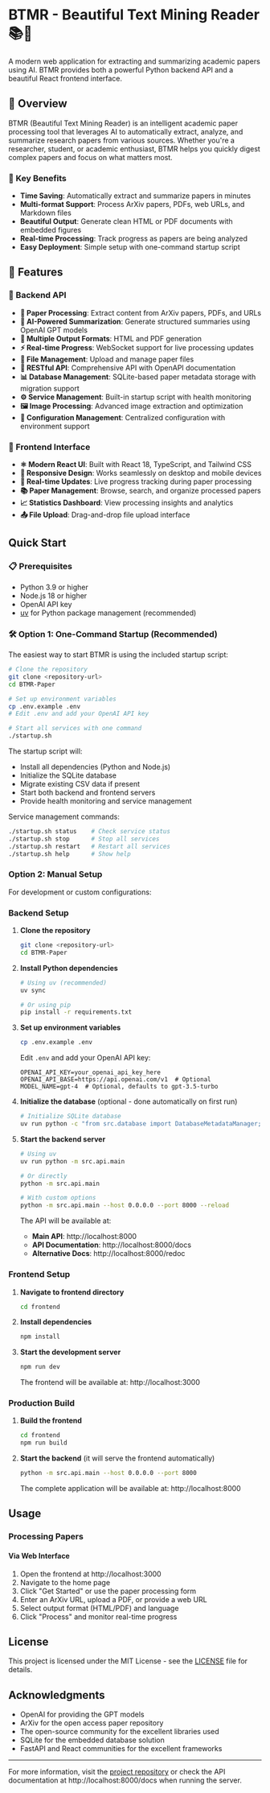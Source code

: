 # BTMR - Beautiful Text Mining Reader 📚🤖

A modern web application for extracting and summarizing academic papers using AI. BTMR provides both a powerful Python backend API and a beautiful React frontend interface.

## 🌟 Overview

BTMR (Beautiful Text Mining Reader) is an intelligent academic paper processing tool that leverages AI to automatically extract, analyze, and summarize research papers from various sources. Whether you're a researcher, student, or academic enthusiast, BTMR helps you quickly digest complex papers and focus on what matters most.

### 🎯 Key Benefits
- **Time Saving**: Automatically extract and summarize papers in minutes
- **Multi-format Support**: Process ArXiv papers, PDFs, web URLs, and Markdown files
- **Beautiful Output**: Generate clean HTML or PDF documents with embedded figures
- **Real-time Processing**: Track progress as papers are being analyzed
- **Easy Deployment**: Simple setup with one-command startup script

## 🚀 Features

### 🔧 Backend API
- **📄 Paper Processing**: Extract content from ArXiv papers, PDFs, and URLs
- **🤖 AI-Powered Summarization**: Generate structured summaries using OpenAI GPT models
- **💾 Multiple Output Formats**: HTML and PDF generation
- **⚡ Real-time Progress**: WebSocket support for live processing updates
- **📁 File Management**: Upload and manage paper files
- **🔗 RESTful API**: Comprehensive API with OpenAPI documentation
- **📊 Database Management**: SQLite-based paper metadata storage with migration support
- **⚙️ Service Management**: Built-in startup script with health monitoring
- **🖼️ Image Processing**: Advanced image extraction and optimization
- **🔧 Configuration Management**: Centralized configuration with environment support

### 🎨 Frontend Interface
- **⚛️ Modern React UI**: Built with React 18, TypeScript, and Tailwind CSS
- **📱 Responsive Design**: Works seamlessly on desktop and mobile devices
- **🔄 Real-time Updates**: Live progress tracking during paper processing
- **📚 Paper Management**: Browse, search, and organize processed papers
- **📈 Statistics Dashboard**: View processing insights and analytics
- **📤 File Upload**: Drag-and-drop file upload interface

## Quick Start

### 📋 Prerequisites
- Python 3.9 or higher
- Node.js 18 or higher
- OpenAI API key
- [uv](https://docs.astral.sh/uv/) for Python package management (recommended)

### 🛠️ Option 1: One-Command Startup (Recommended)

The easiest way to start BTMR is using the included startup script:

```bash
# Clone the repository
git clone <repository-url>
cd BTMR-Paper

# Set up environment variables
cp .env.example .env
# Edit .env and add your OpenAI API key

# Start all services with one command
./startup.sh
```

The startup script will:
- Install all dependencies (Python and Node.js)
- Initialize the SQLite database
- Migrate existing CSV data if present
- Start both backend and frontend servers
- Provide health monitoring and service management

Service management commands:
```bash
./startup.sh status    # Check service status
./startup.sh stop      # Stop all services
./startup.sh restart   # Restart all services
./startup.sh help      # Show help
```

### Option 2: Manual Setup

For development or custom configurations:

### Backend Setup

1. **Clone the repository**
   ```bash
   git clone <repository-url>
   cd BTMR-Paper
   ```

2. **Install Python dependencies**
   ```bash
   # Using uv (recommended)
   uv sync
   
   # Or using pip
   pip install -r requirements.txt
   ```

3. **Set up environment variables**
   ```bash
   cp .env.example .env
   ```
   
   Edit `.env` and add your OpenAI API key:
   ```env
   OPENAI_API_KEY=your_openai_api_key_here
   OPENAI_API_BASE=https://api.openai.com/v1  # Optional
   MODEL_NAME=gpt-4  # Optional, defaults to gpt-3.5-turbo
   ```

4. **Initialize the database** (optional - done automatically on first run)
   ```bash
   # Initialize SQLite database
   uv run python -c "from src.database import DatabaseMetadataManager; DatabaseMetadataManager()"
   ```

5. **Start the backend server**
   ```bash
   # Using uv
   uv run python -m src.api.main
   
   # Or directly
   python -m src.api.main
   
   # With custom options
   python -m src.api.main --host 0.0.0.0 --port 8000 --reload
   ```

   The API will be available at:
   - **Main API**: http://localhost:8000
   - **API Documentation**: http://localhost:8000/docs
   - **Alternative Docs**: http://localhost:8000/redoc

### Frontend Setup

1. **Navigate to frontend directory**
   ```bash
   cd frontend
   ```

2. **Install dependencies**
   ```bash
   npm install
   ```

3. **Start the development server**
   ```bash
   npm run dev
   ```

   The frontend will be available at: http://localhost:3000

### Production Build

1. **Build the frontend**
   ```bash
   cd frontend
   npm run build
   ```

2. **Start the backend** (it will serve the frontend automatically)
   ```bash
   python -m src.api.main --host 0.0.0.0 --port 8000
   ```

   The complete application will be available at: http://localhost:8000

## Usage

### Processing Papers

#### Via Web Interface
1. Open the frontend at http://localhost:3000
2. Navigate to the home page
3. Click "Get Started" or use the paper processing form
4. Enter an ArXiv URL, upload a PDF, or provide a web URL
5. Select output format (HTML/PDF) and language
6. Click "Process" and monitor real-time progress

## License

This project is licensed under the MIT License - see the [LICENSE](LICENSE) file for details.

## Acknowledgments

- OpenAI for providing the GPT models
- ArXiv for the open access paper repository
- The open-source community for the excellent libraries used
- SQLite for the embedded database solution
- FastAPI and React communities for the excellent frameworks

---

For more information, visit the [project repository](https://github.com/Chivier/BTMR-Paper) or check the API documentation at http://localhost:8000/docs when running the server.
